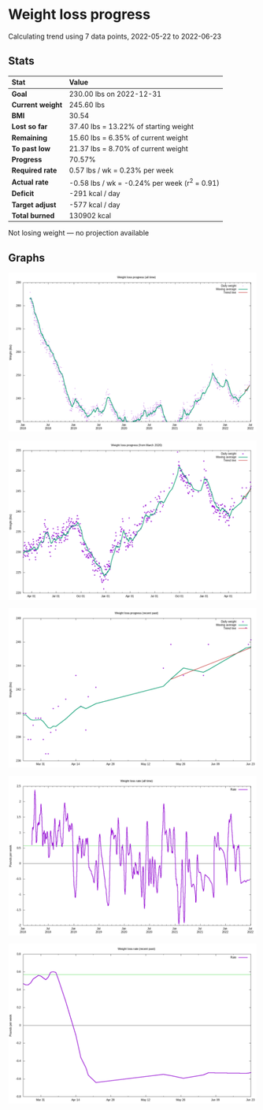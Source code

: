 # Weight loss progress

Calculating trend using 7 data points, 2022-05-22 to 2022-06-23

## Stats

Stat|Value
:-|:-
**Goal**|230.00 lbs on 2022-12-31
**Current weight**|245.60 lbs
**BMI**|30.54
**Lost so far**|37.40 lbs = 13.22% of starting weight
**Remaining**|15.60 lbs =  6.35% of current  weight
**To past low**|21.37 lbs =  8.70% of current  weight
**Progress**|70.57%
**Required rate**|0.57 lbs / wk = 0.23% per week
**Actual rate**|-0.58 lbs / wk = -0.24% per week  (r<sup>2</sup> = 0.91)
**Deficit**|-291 kcal / day
**Target adjust**|-577 kcal / day
**Total burned**|130902 kcal

Not losing weight &mdash; no projection available

## Graphs

![](weight-graph-alltime.png)

![](weight-graph-covid.png)

![](weight-graph-recent.png)

![](rate-graph-alltime.png)

![](rate-graph-recent.png)
